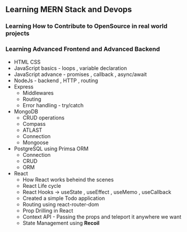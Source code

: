 ## Learning MERN Stack and Devops 
### Learning How to Contribute to OpenSource in real world projects 
### Learning Advanced Frontend and Advanced Backend 

- HTML CSS
- JavaScript basics - loops , variable declaration
- JavaScript advance - promises , callback , async/await
- NodeJs - backend , HTTP , routing
- Express
     - Middlewares
     - Routing
     - Error handling - try/catch
- MongoDB
     - CRUD operations
     - Compass
     - ATLAST
     - Connection
     - Mongoose
- PostgreSQL using Primsa ORM
     - Connection
     - CRUD
     - ORM
- React
   - How React works beheind the scenes
   - React Life cycle
   - React Hooks -> useState , useEffect , useMemo , useCallback
   - Created a simple Todo application
   - Routing using react-router-dom
   - Prop Drilling in React
   - Context API - Passing the props and teleport it anywhere we want
   - State Management using **Recoil**






